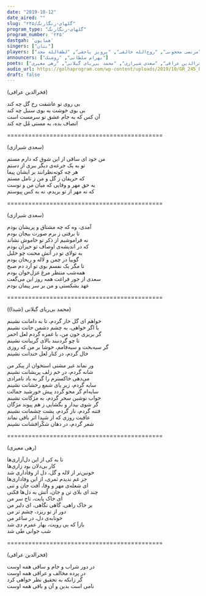 ```yaml
---
date: "2019-10-12"
date_aired: ""
slug: "گلهای-رنگارنگ/۲۴۵"
program_type: "گلهای-رنگارنگ"
program_number: '۲۴۵'
dastgah: 'همایون'
singers: ["بنان"]
players: ["مرتضی محجوبی", "روح‌الله خالقی", "پرویز یاحقی", "لطف‌الله مجد"]
announcers: ["بهرام سلطانی", "روشنک"]
poets: ["فخرالدین عراقی", "سعدی شیرازی", "محمد بی‌ریای گیلانی", "رهی معیری"]
audio_url: https://golhaprogram.com/wp-content/uploads/2019/10/GR_245_Banan.mp3
draft: false
---
```


(فخرالدین عراقی)  

بی روی تو عاشقت رخ گل چه کند  
بی بوی خوشت به بوی سنبل چه کند  
آن کس كه به جام عشق تو سرمست است  
انصاف بده، به مستی مُل چه کند  

============================================  

(سعدی شیرازی)  

من خود ای ساقی از این شوق که دارم مستم  
تو به یک جرعه‌ی دیگر ببری از دستم  
هر چه کوته‌نظرانند بر ایشان پیما  
که حریفان ز گل و من ز تامل مستم  
به حق مهر و وفایی که میان من و توست  
که نه مهر از تو بریدم، نه به کس پیوستم  

============================================  

(سعدی شیرازی)  

آمدی، وه که چه مشتاق و پریشان بودم  
تا برفتی ز برم صورت بیجان بودم  
نه فراموشیم از ذکر تو خاموش نشاند  
که در اندیشه‌ی اوصاف تو حیران بودم  
به تولای تو در آتش محنت چو خلیل  
گوییا در چمن و لاله و ریحان بودم  
تا مگر یک نفسم بوی تو آرد دم صبح  
همه‌شب منتظر مرغ غزل‌خوان بودم  
سعدی از جور فراغت همه روز این می‌گفت  
عهد بشکستی و من بر سر پیمان بودم  

============================================  

(محمد بی‌ریای گیلانی (شیدا))  

خواهم ای گل خار گردم، تا به دامانت نشینم  
یا اگر خواهی، به چشم دشمن جانت نشینم  
گر بریزی خون من، با غمزه گردم لعل احمر  
تا چو گردنبند بالای گریبانت نشینم  
گر سیه‌بخت و سیه‌فامم، خوشا بر من که روزی  
خال گردم، در کنار لعل خندانت نشینم  

ور نماند غیر مشتی استخوان از پیکر من  
شانه گردم، در خم زلف پریشانت نشینم  
می‌دهی خاکسترم را گر به باد نامرادی  
سایه گردم، زیر پای شمع رخشانت نشینم  
سایه‌ام گر محو گردد پیش خورشید جمالت  
خواب نوشین سحر گردم، به مژگانت نشینم  
گر شوی بیدار و بگشایی ز هم پیوند مژگان  
فتنه گردم، ناز گردم، پشت چشمانت نشینم  
عاقبت روزی که از شیدا اثر باقی نماند  
شعر گردم، در دهان شکّرافشانت نشینم  

============================================  

(رهی معیری)  

تا به کی از این دل‌آزاری‌ها  
کار بی‌دلان بود زاری‌ها  
خونین‌تر از لاله و گل، دل از وفاداری شد  
جز غم ندیدم ثمری، از این وفاداری‌ها  
ای شعله‌ی مهر و وفا، آفت جان و تنی  
چند ای بلای تن و جان، آتش به دل‌ها فكنی  
ای خاک پایت، تاج سر من  
بر خاک راهی، گاهی نگاهی، ای دلبر من  
دور از تو ریزد، چشم تر من  
خونابه‌ی دل، در ساغر من  
بازآ که بی رویت، بهار عمرم دی شد  
شب جوانی طی شد  

============================================  

(فخرالدین عراقی)  

در دور شراب و جام و ساقی همه اوست  
در پرده مخالف و عراقی همه اوست  
گر زانکه به تحقیق نظر خواهی کرد  
نامی است بدین و آن و باقی همه اوست  
